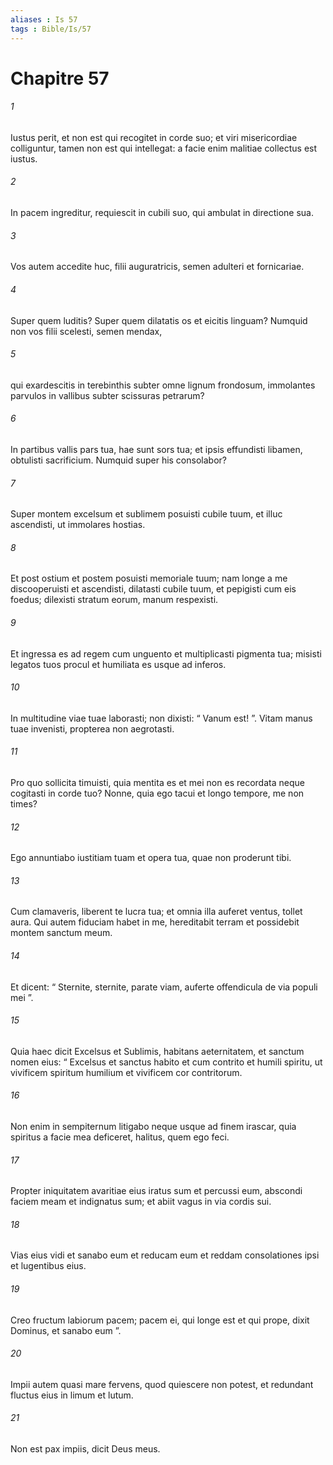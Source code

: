 ```yaml
---
aliases : Is 57
tags : Bible/Is/57
---
```


# Chapitre 57

###### 1
Iustus perit, et non est qui recogitet in corde suo; et viri misericordiae colliguntur, tamen non est qui intellegat: a facie enim malitiae collectus est iustus.
###### 2
In pacem ingreditur, requiescit in cubili suo, qui ambulat in directione sua.
###### 3
Vos autem accedite huc, filii auguratricis, semen adulteri et fornicariae.
###### 4
Super quem luditis? Super quem dilatatis os et eicitis linguam? Numquid non vos filii scelesti, semen mendax,
###### 5
qui exardescitis in terebinthis subter omne lignum frondosum, immolantes parvulos in vallibus subter scissuras petrarum?
###### 6
In partibus vallis pars tua, hae sunt sors tua; et ipsis effundisti libamen, obtulisti sacrificium. Numquid super his consolabor?
###### 7
Super montem excelsum et sublimem posuisti cubile tuum, et illuc ascendisti, ut immolares hostias.
###### 8
Et post ostium et postem posuisti memoriale tuum; nam longe a me discooperuisti et ascendisti, dilatasti cubile tuum, et pepigisti cum eis foedus; dilexisti stratum eorum, manum respexisti.
###### 9
Et ingressa es ad regem cum unguento et multiplicasti pigmenta tua; misisti legatos tuos procul et humiliata es usque ad inferos.
###### 10
In multitudine viae tuae laborasti; non dixisti: “ Vanum est! ”. Vitam manus tuae invenisti, propterea non aegrotasti.
###### 11
Pro quo sollicita timuisti, quia mentita es et mei non es recordata neque cogitasti in corde tuo? Nonne, quia ego tacui et longo tempore, me non times?
###### 12
Ego annuntiabo iustitiam tuam et opera tua, quae non proderunt tibi.
###### 13
Cum clamaveris, liberent te lucra tua; et omnia illa auferet ventus, tollet aura. Qui autem fiduciam habet in me, hereditabit terram et possidebit montem sanctum meum.
###### 14
Et dicent: “ Sternite, sternite, parate viam, auferte offendicula de via populi mei ”.
###### 15
Quia haec dicit Excelsus et Sublimis, habitans aeternitatem, et sanctum nomen eius: “ Excelsus et sanctus habito et cum contrito et humili spiritu, ut vivificem spiritum humilium et vivificem cor contritorum.
###### 16
Non enim in sempiternum litigabo neque usque ad finem irascar, quia spiritus a facie mea deficeret, halitus, quem ego feci.
###### 17
Propter iniquitatem avaritiae eius iratus sum et percussi eum, abscondi faciem meam et indignatus sum; et abiit vagus in via cordis sui.
###### 18
Vias eius vidi et sanabo eum et reducam eum et reddam consolationes ipsi et lugentibus eius.
###### 19
Creo fructum labiorum pacem; pacem ei, qui longe est et qui prope, dixit Dominus, et sanabo eum ”.
###### 20
Impii autem quasi mare fervens, quod quiescere non potest, et redundant fluctus eius in limum et lutum.
###### 21
Non est pax impiis, dicit Deus meus.
